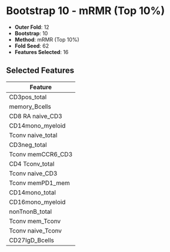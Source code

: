 # Bootstrap 10 - mRMR (Top 10%)

- **Outer Fold**: 12
- **Bootstrap**: 10
- **Method**: mRMR (Top 10%)
- **Fold Seed**: 62
- **Features Selected**: 16

## Selected Features

| Feature |
|---------|
| CD3pos_total |
| memory_Bcells |
| CD8 RA naive_CD3 |
| CD14mono_myeloid |
| Tconv naive_total |
| CD3neg_total |
| Tconv memCCR6_CD3 |
| CD4 Tconv_total |
| Tconv naive_CD3 |
| Tconv memPD1_mem |
| CD14mono_total |
| CD16mono_myeloid |
| nonTnonB_total |
| Tconv mem_Tconv |
| Tconv naive_Tconv |
| CD27IgD_Bcells |
